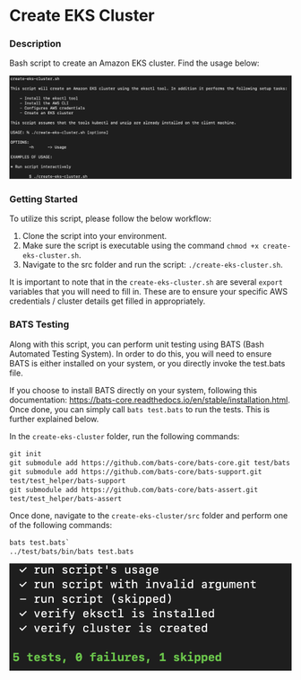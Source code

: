 # Create EKS Cluster

### Description
Bash script to create an Amazon EKS cluster. Find the usage below:

![Usage](https://github.com/markusewalker/Kubernetes-Stuff/blob/main/general/create-eks-cluster/usage.jpg)

### Getting Started
To utilize this script, please follow the below workflow:

1. Clone the script into your environment.
2. Make sure the script is executable using the command `chmod +x create-eks-cluster.sh`.
3. Navigate to the src folder and run the script: `./create-eks-cluster.sh`.

It is important to note that in the `create-eks-cluster.sh` are several `export` variables that you will need to fill in. These are to ensure your specific AWS credentials / cluster details get filled in appropriately.

### BATS Testing
Along with this script, you can perform unit testing using BATS (Bash Automated Testing System). In order to do this, you will need to ensure BATS is either installed on your system, or you directly invoke the test.bats file.

If you choose to install BATS directly on your system, following this documentation: https://bats-core.readthedocs.io/en/stable/installation.html. Once done, you can simply call `bats test.bats` to run the tests. This is further explained below.

In the `create-eks-cluster` folder, run the following commands:

```
git init
git submodule add https://github.com/bats-core/bats-core.git test/bats
git submodule add https://github.com/bats-core/bats-support.git test/test_helper/bats-support
git submodule add https://github.com/bats-core/bats-assert.git test/test_helper/bats-assert
```

Once done, navigate to the `create-eks-cluster/src` folder and perform one of the following commands:

```
bats test.bats` 
../test/bats/bin/bats test.bats
```

![BATS Testing Result](https://github.com/markusewalker/Kubernetes-Stuff/blob/main/general/create-eks-cluster/bats.jpg)

